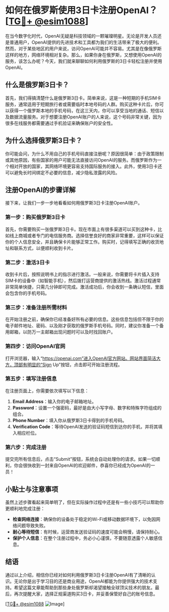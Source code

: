 # 如何在俄罗斯使用3日卡注册OpenAI？[[TG💪+ @esim1088](https://t.me/s/esim1088)]

在当今数字化时代，OpenAI无疑是科技领域的一颗璀璨明星。无论是开发人员还是普通用户，OpenAI提供的先进技术和工具都为我们的生活带来了极大的便利。然而，对于某些地区的用户来说，访问OpenAI可能并不容易。尤其是在像俄罗斯这样的地方，网络环境相对复杂。那么，如果你身在俄罗斯，又想使用OpenAI的服务，该怎么办呢？今天，我们就来聊聊如何利用俄罗斯的3日卡轻松注册并使用OpenAI。

## 什么是俄罗斯3日卡？

首先，我们得搞清楚什么是俄罗斯3日卡。简单来说，这是一种短期的手机SIM卡服务，通常适用于短期旅行者或需要临时本地号码的人群。购买这种卡片后，你可以获得一个俄罗斯本地的手机号码，在这三天内，你可以享受当地的通话、短信以及数据流量服务。对于想要注册OpenAI账户的人来说，这个号码非常关键，因为很多在线服务都需要通过手机验证来确保账户的安全性。

## 为什么选择俄罗斯3日卡？

你可能会问，为什么不用自己的手机号码直接注册呢？原因很简单：由于政策限制或其他原因，有些国家的用户可能无法直接访问OpenAI的服务。而俄罗斯作为一个相对开放的国家，其网络环境更容易支持国际服务的接入。此外，使用3日卡还可以避免长时间绑定不必要的信息，减少隐私泄露的风险。

## 注册OpenAI的步骤详解

接下来，让我们一步一步地看看如何用俄罗斯3日卡注册OpenAI账户。

### 第一步：购买俄罗斯3日卡

首先，你需要购买一张俄罗斯3日卡。现在市面上有很多渠道可以买到这种卡，比如线上商城或者专门的电信服务商。选择信誉良好的商家非常重要，这样可以保证你的个人信息安全，并且确保卡片能够正常工作。购买时，记得填写正确的收货地址和联系方式，以便顺利收到卡片。

### 第二步：激活3日卡

收到卡片后，按照说明书上的指示进行激活。一般来说，你需要将卡片插入支持SIM卡的设备中（如智能手机），然后拨打运营商提供的激活热线。激活过程通常非常简单快捷，只需几分钟即可完成。激活成功后，你会收到一条确认短信，里面会包含你的手机号码。

### 第三步：准备注册所需材料

在开始注册之前，确保你已经准备好所有必要的信息。这些信息包括但不限于你的电子邮件地址、密码、以及刚才获取的俄罗斯手机号码。同时，建议你准备一个备用邮箱，以防万一主邮箱出现问题时可以及时找回账户。

### 第四步：访问OpenAI官网

打开浏览器，输入“https://openai.com”进入OpenAI官方网站。网站界面简洁大方，顶部有明显的“Sign Up”按钮，点击即可开始注册流程。

### 第五步：填写注册信息

在注册页面上，你需要依次填写以下信息：

1. **Email Address**：输入你的电子邮箱地址。
2. **Password**：设置一个强密码，最好是由大小写字母、数字和特殊字符组成的组合。
3. **Phone Number**：填入你从俄罗斯3日卡得到的手机号码。
4. **Verification Code**：等待OpenAI发送的验证码短信到达你的手机，并将其填入相应栏位。

### 第六步：完成注册

提交完所有信息后，点击“Submit”按钮，系统会自动处理你的请求。如果一切顺利，你会很快收到一封来自OpenAI的欢迎邮件，恭喜你已经成为OpenAI的一员！

## 小贴士与注意事项

虽然上述步骤看起来简单明了，但在实际操作过程中还是有一些小技巧可以帮助你更顺利地完成注册：

- **检查网络连接**：确保你的设备处于稳定的Wi-Fi或移动数据环境下，以免因网络问题导致失败。
- **耐心等待短信**：有时候，运营商发送验证码的速度可能会稍慢，请保持耐心。
- **保护个人信息**：在整个注册过程中，务必小心谨慎，不要随意透露个人敏感信息。

## 结语

通过以上介绍，相信你已经对如何利用俄罗斯3日卡注册OpenAI有了清晰的认识。无论你是出于学习目的还是商业用途，OpenAI都能为你提供强大的技术支持。希望这篇文章能帮助到那些身处俄罗斯却渴望接触全球顶尖技术的朋友。最后，再次提醒大家，选择正规渠道购买3日卡，并妥善保管好自己的账号信息。

[[TG💪+ @esim1088](https://t.me/s/esim1088) ![Image](https://i.postimg.cc/4NQfJmqS/Snipaste-2025-05-13-00-14-12.png)]